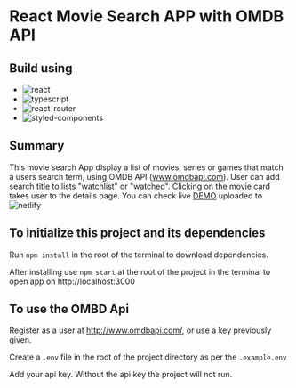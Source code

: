 # React Movie Search APP with OMDB API

## Build using

- ![react](https://img.shields.io/badge/React-20232A?style=for-the-badge&logo=react&logoColor=61DAFB)
- ![typescript](https://img.shields.io/badge/TypeScript-007ACC?style=for-the-badge&logo=typescript&logoColor=white)
- ![react-router](https://img.shields.io/badge/React_Router-CA4245?style=for-the-badge&logo=react-router&logoColor=white)
- ![styled-components](https://img.shields.io/badge/styled--components-DB7093?style=for-the-badge&logo=styled-components&logoColor=white)

## Summary

This movie search App display a list of movies, series or games that match a users search term, using OMDB API (www.omdbapi.com). User can add search title to lists "watchlist" or "watched". Clicking on the movie card takes user to the details page. You can check live [DEMO](https://movie-app-ts.netlify.app) uploaded to ![netlify](https://img.shields.io/badge/Netlify-00C7B7?style=for-the-badge&logo=netlify&logoColor=white)

## To initialize this project and its dependencies

Run `npm install` in the root of the terminal to download dependencies.

After installing use `npm start` at the root of the project in the terminal to open app on http://localhost:3000

## To use the OMBD Api

Register as a user at http://www.omdbapi.com/, or use a key previously given.

Create a `.env` file in the root of the project directory as per the `.example.env`

Add your api key. Without the api key the project will not run.
